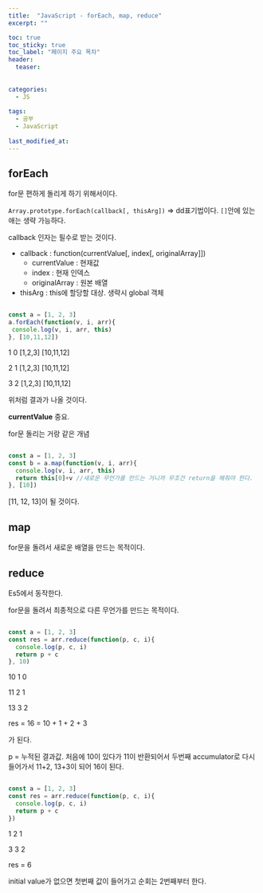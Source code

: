 ```yaml
---
title:  "JavaScript - forEach, map, reduce"
excerpt: ""

toc: true
toc_sticky: true
toc_label: "페이지 주요 목차"
header:
  teaser: 
  
  
categories:
  - JS
  
tags:
  - 공부
  - JavaScript
  
last_modified_at: 
---
```


## forEach

for문 편하게 돌리게 하기 위해서이다.

`Array.prototype.forEach(callback[, thisArg])` => dd표기법이다. `[]`안에 있는 애는 생략 가능하다.

callback 인자는 필수로 받는 것이다.

- callback : function(currentValue[, index[, originalArray]])
  - currentValue : 현재값
  - index : 현재 인덱스
  - originalArray : 원본 배열
- thisArg : this에 할당할 대상. 생략시 global 객체

```javascript

const a = [1, 2, 3]
a.forEach(function(v, i, arr){
 console.log(v, i, arr, this)
}, [10,11,12])
```

1 0 [1,2,3] [10,11,12]

2 1 [1,2,3] [10,11,12]

3 2 [1,2,3] [10,11,12]

위처럼 결과가 나올 것이다.

**currentValue** 중요.

for문 돌리는 거랑 같은 개념

```javascript

const a = [1, 2, 3]
const b = a.map(function(v, i, arr){
  console.log(v, i, arr, this)
  return this[0]+v //새로운 무언가를 만드는 거니까 무조건 return을 해줘야 한다.
}, [10])
```

[11, 12, 13]이 될 것이다.

## map

for문을 돌려서 새로운 배열을 만드는 목적이다.



## reduce

Es5에서 동작한다. 

for문을 돌려서 최종적으로 다른 무언가를 만드는 목적이다.

```javascript

const a = [1, 2, 3]
const res = arr.reduce(function(p, c, i){
  console.log(p, c, i)
  return p + c
}, 10)
```

10 1 0

11 2 1

13 3 2

res = 16 = 10 + 1 + 2 + 3

가 된다.

p = 누적된 결과값. 처음에 10이 있다가 11이 반환되어서 두번째 accumulator로 다시 들어가서 11+2, 13+3이 
되어 16이 된다.

```javascript

const a = [1, 2, 3]
const res = arr.reduce(function(p, c, i){
  console.log(p, c, i)
  return p + c
})
```

1 2 1

3 3 2

res = 6

initial value가 없으면 첫번째 값이 들어가고 순회는 2번째부터 한다.
